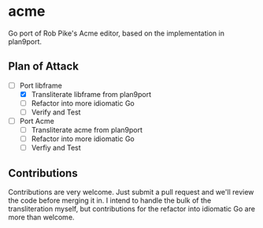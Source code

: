 # acme
Go port of Rob Pike's Acme editor, based on the implementation in plan9port.

## Plan of Attack

- [ ] Port libframe
    - [x] Transliterate libframe from plan9port
    - [ ] Refactor into more idiomatic Go
    - [ ] Verify and Test
- [ ] Port Acme
    - [ ] Transliterate acme from plan9port
    - [ ] Refactor into more idiomatic Go
    - [ ] Verfiy and Test

## Contributions

Contributions are very welcome. Just submit a pull request and we'll review the code before merging it in. I intend to handle the bulk of the transliteration myself, but contributions for the refactor into idiomatic Go are more than welcome.
